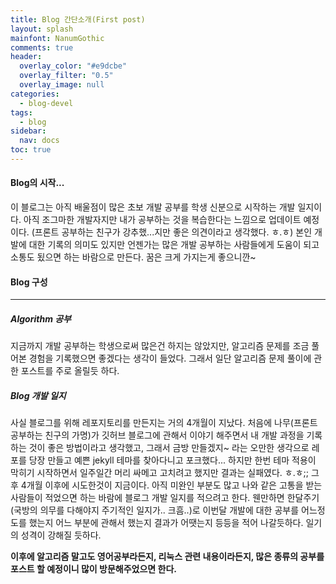 ```yaml
---
title: Blog 간단소개(First post)
layout: splash
mainfont: NanumGothic
comments: true
header:
  overlay_color: "#e9dcbe"
  overlay_filter: "0.5"
  overlay_image: null
categories:
  - blog-devel
tags:
  - blog
sidebar:
  nav: docs
toc: true
---
```


#### Blog의 시작...

<div markdown="1">

이 블로그는 아직 배울점이 많은 초보 개발 공부를 학생 신분으로 시작하는 개발 일지이다. 아직 조그마한 개발자지만 내가 공부하는 것을 복습한다는 느낌으로 업데이트 예정이다. (프론트 공부하는 친구가 강추했...지만 좋은 의견이라고 생각했다. ㅎ.ㅎ) 본인 개발에 대한 기록의 의미도 있지만 언젠가는 많은 개발 공부하는 사람들에게 도움이 되고 소통도 됬으면 하는 바람으로 만든다. 꿈은 크게 가지는게 좋으니깐~

</div>

<div markdown="1">

#### Blog 구성

---

##### Algorithm 공부

지금까지 개발 공부하는 학생으로써 많은건 하지는 않았지만, 알고리즘 문제를 조금 풀어본 경험을 기록했으면 좋겠다는 생각이 들었다. 그래서 일단 알고리즘 문제 풀이에 관한 포스트를 주로 올릴듯 하다.

##### Blog 개발 일지

사실 블로그를 위해 레포지토리를 만든지는 거의 4개월이 지났다. 처음에 나무(프론트 공부하는 친구의 가명)가 깃허브 블로그에 관해서 이야기 해주면서 내 개발 과정을 기록하는 것이 좋은 방법이라고 생각했고, 그래서 금방 만들겠지~ 라는 오만한 생각으로 레포를 당장 만들고 예쁜 jekyll 테마를 찾아다니고 포크했다... 하지만 한번 테마 적용이 막히기 시작하면서 일주일간 머리 싸메고 고치려고 했지만 결과는 실패였다. ㅎ.ㅎ;; 그후 4개월 이후에 시도한것이 지금이다. 아직 미완인 부분도 많고 나와 같은 고통을 받는 사람들이 적었으면 하는 바람에 블로그 개발 일지를 적으려고 한다. 웬만하면 한달주기(국방의 의무를 다해야지 주기적인 일지가.. 크흠..)로 이번달 개발에 대한 공부를 어느정도를 했는지 어느 부분에 관해서 했는지 결과가 어땟는지 등등을 적어 나갈듯하다. 일기의 성격이 강해질 듯하다.

</div>
<div markdown="1">

**이후에 알고리즘 말고도 영어공부라든지, 리눅스 관련 내용이라든지, 많은 종류의 공부를 포스트 할 예정이니 많이 방문해주었으면 한다.**

</div>
